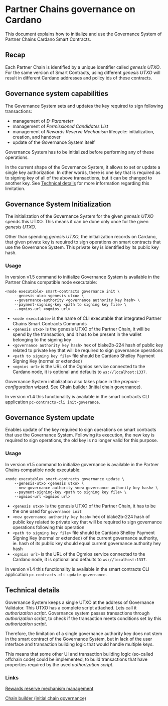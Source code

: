 # Partner Chains governance on Cardano

This document explains how to initialize and use the Governance System of Partner Chains Cardano Smart Contracts.

## Recap

Each Partner Chain is identified by a unique identifier called *genesis UTXO*.
For the same version of Smart Contracts, using different *genesis UTXO* will result in different Cardano addresses and policy ids of these contracts.

## Governance system capabilities

The Governance System sets and updates the key required to sign following transactions:
* management of *D-Parameter*
* management of *Permissioned Candidates List*
* management of *Rewards Reserve Mechanism* lifecycle: initialization, creation, and handover
* update of the Governance System itself

Governance System has to be initialized before performing any of these operations.

In the current shape of the Governance System, it allows to set or update a single key authorization.
In other words, there is one key that is required as to signing key of all of the above transactions, but it can be changed to another key.
See [Technical details](#technical-details) for more information regarding this limitation.

## Governance System Initialization

The initialization of the Governance System for the given *genesis UTXO* spends this UTXO.
This means it can be done only once for the given *genesis UTXO*.

Other than spending *genesis UTXO*, the initialization records on Cardano, that given private key is required to sign operations on smart contracts that use the Governance System.
This private key is identified by its public key hash.

### Usage

In version v1.5 command to initialize Governance System is available in the Partner Chains compatible node executable:
```
<node executable> smart-contracts governance init \
	--genesis-utxo <genesis utxo> \
	--governance-authority <governance authority key hash> \
	--payment-signing-key <path to signing key file> \
	--ogmios-url <ogmios url>
```
* `<node executable>` is the name of CLI executable that integrated Partner Chains Smart Contracts Commands
* `<genesis utxo>` is the genesis UTXO of the Partner Chain, it will be spend by the transaction, and it has to be present in the wallet belonging to the signing key
* `<governance authority key hash>` hex of blake2b-224 hash of public key related to private key that will be required to sign governance operations
* `<path to signing key file>` file should be Cardano Shelley Payment Signing Key (normal or extended)
* `<ogmios url>` is the URL of the Ogmios service connected to the Cardano node, it is optional and defaults to `ws://localhost:1337`.

Governance System initialization also takes place in the *prepare-configuration* wizard. See [Chain builder (initial chain governance)](./../chain-builder.md).

In version v1.4 this functionality is available in the smart contracts CLI application `pc-contracts-cli init-goverance`.

## Governance System update

Enables update of the key required to sign operations on smart contracts that use the Governance System.
Following its execution, the new key is required to sign operations, the old key is no longer valid for this purpose.

### Usage

In version v1.5 command to initialize governance is available in the Partner Chains compatible node executable:
```
<node executable> smart-contracts governance update \
	--genesis-utxo <genesis utxo> \
	--new-governance-authority <new governance authority key hash> \
	--payment-signing-key <path to signing key file> \
	--ogmios-url <ogmios url>
```
* `<genesis utxo>` is the genesis UTXO of the Partner Chain, it has to be the one used for `governance init`
* `<new governance authority key hash>` hex of blake2b-224 hash of public key related to private key that will be required to sign governance operations following this operation
* `<path to signing key file>` file should be Cardano Shelley Payment Signing Key (normal or extended) of the current governance authority, ie. hash of its public key should equal current governance authority hey hash
* `<ogmios url>` is the URL of the Ogmios service connected to the Cardano node, it is optional and defaults to `ws://localhost:1337`.

In version v1.4 this functionality is available in the smart contracts CLI application `pc-contracts-cli update-governance`.

## Technical details

Governance System keeps a single UTXO at the address of Governance Validator.
This UTXO has a complete script attached. Lets call it *authorization script*.
Governance system passes transactions through *authorization script*, to check if the transaction meets conditions set by this *authorization script*.

Therefore, the limitation of a single governance authority key does not stem in the smart contract of the Governance System,
but in lack of the user interface and transaction building logic that would handle multiple keys.

This means that some other UI and transaction building logic (so-called offchain code) could be implemented,
to build transactions that have properties required by the used *authorization script*.

### Links

[Rewards reserve mechanism management](./../../developer-guides/native-token-reserve-management.md)

[Chain builder (initial chain governance)](./../chain-builder.md)
